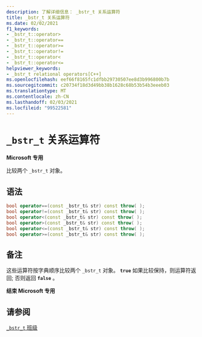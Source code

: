 ```yaml
---
description: 了解详细信息： _bstr_t 关系运算符
title: _bstr_t 关系运算符
ms.date: 02/02/2021
f1_keywords:
- _bstr_t::operator>
- _bstr_t::operator==
- _bstr_t::operator>=
- _bstr_t::operator!=
- _bstr_t::operator<
- _bstr_t::operator<=
helpviewer_keywords:
- _bstr_t relational operators[C++]
ms.openlocfilehash: eef66f8165fc1dfbb29730507ee8d3b996800b7b
ms.sourcegitcommit: c20734f18d3d49bb38b1628c68b53b54b3eeeb03
ms.translationtype: MT
ms.contentlocale: zh-CN
ms.lasthandoff: 02/03/2021
ms.locfileid: "99522581"
---
```

# <a name="_bstr_t-relational-operators"></a>`_bstr_t` 关系运算符

**Microsoft 专用**

比较两个 `_bstr_t` 对象。

## <a name="syntax"></a>语法

```cpp
bool operator==(const _bstr_t& str) const throw( );
bool operator!=(const _bstr_t& str) const throw( );
bool operator<(const _bstr_t& str) const throw( );
bool operator>(const _bstr_t& str) const throw( );
bool operator<=(const _bstr_t& str) const throw( );
bool operator>=(const _bstr_t& str) const throw( );
```

## <a name="remarks"></a>备注

这些运算符按字典顺序比较两个 `_bstr_t` 对象。 **`true`** 如果比较保持，则运算符返回; 否则返回 **`false`** 。

**结束 Microsoft 专用**

## <a name="see-also"></a>请参阅

[`_bstr_t` 班级](../cpp/bstr-t-class.md)

